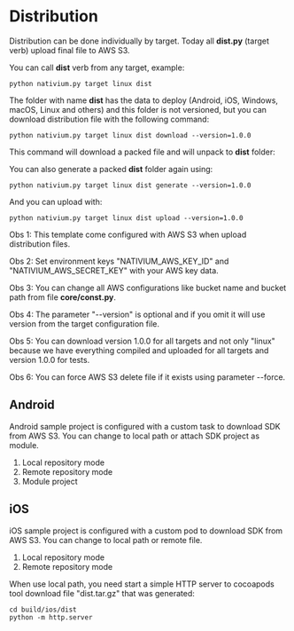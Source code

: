 # Distribution

Distribution can be done individually by target. Today all **dist.py** (target verb) upload final file to AWS S3.

You can call **dist** verb from any target, example:

```
python nativium.py target linux dist
```

The folder with name **dist** has the data to deploy (Android, iOS, Windows, macOS, Linux and others) and this folder is not versioned, but you can download distribution file with the following command:

```
python nativium.py target linux dist download --version=1.0.0
```

This command will download a packed file and will unpack to **dist** folder:

You can also generate a packed **dist** folder again using:

```
python nativium.py target linux dist generate --version=1.0.0
```

And you can upload with:

```
python nativium.py target linux dist upload --version=1.0.0
```

Obs 1: This template come configured with AWS S3 when upload distribution files.

Obs 2: Set environment keys "NATIVIUM_AWS_KEY_ID" and "NATIVIUM_AWS_SECRET_KEY" with your AWS key data.

Obs 3: You can change all AWS configurations like bucket name and bucket path from file **core/const.py**.

Obs 4: The parameter "--version" is optional and if you omit it will use version from the target configuration file.

Obs 5: You can download version 1.0.0 for all targets and not only "linux" because we have everything compiled and uploaded for all targets and version 1.0.0 for tests.

Obs 6: You can force AWS S3 delete file if it exists using parameter --force.

## Android

Android sample project is configured with a custom task to download SDK from AWS S3. You can change to local path or attach SDK project as module.

1. Local repository mode
2. Remote repository mode
2. Module project

## iOS

iOS sample project is configured with a custom pod to download SDK from AWS S3. You can change to local path or remote file.

1. Local repository mode
2. Remote repository mode

When use local path, you need start a simple HTTP server to cocoapods tool download file "dist.tar.gz" that was generated:

```
cd build/ios/dist
python -m http.server
```

